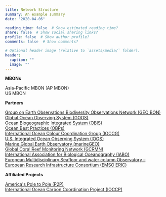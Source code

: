 ```yaml
---
title: Network Structure
summary: An example summary
date: "2020-04-06"

reading_time: false  # Show estimated reading time?
share: false  # Show social sharing links?
profile: false  # Show author profile?
comments: false  # Show comments?

# Optional header image (relative to `assets/media/` folder).
header:
  caption: ""
  image: ""
---
```


**MBONs**

Asia-Pacific MBON (AP MBON)<br>
US MBON

**Partners**

[Group on Earth Observations Biodiversity Observations Network (GEO BON)](https://geobon.org/)<br>
[Global Ocean Observing System (GOOS)](http://ioc-goos.org/)<br>
[Ocean Biogeographic Integrated System (OBIS)](https://obis.org/)<br>
[Ocean Best Practices (OBPs)](https://www.oceanbestpractices.org/)<br>
[International Ocean Colour Coordination Group (IOCCG)](https://ioccg.org/)<br>
[U.S. Integrated Ocean Observing System (IOOS)](https://ioos.noaa.gov/)<br>
[Marine Global Earth Observatory (marineGEO)](https://marinegeo.si.edu/)<br>
[Global Coral Reef Monitoring Network (GCRMN)](https://gcrmn.net/)<br>
[International Association for Biological Oceanography (IABO)](http://www.iabo.org/)<br>
[European Multidisciplinary Seafloor and water column Observatory – European Research Infrastructure Consortium (EMSO ERIC)](http://emso.eu/)

**Affiliated Projects**

[America's Pole to Pole (P2P)](https://marinebon.org/pages/pole_to_pole/)<br>
[International Ocean Carbon Coordination Project (IOCCP)](http://www.ioccp.org/)
